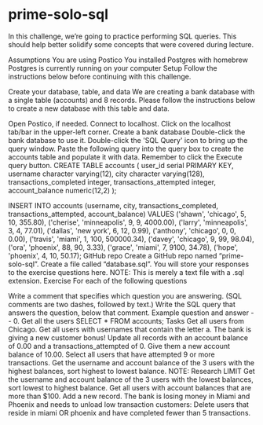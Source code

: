 # prime-solo-sql

In this challenge, we’re going to practice performing SQL queries. This should help better solidify some concepts that were covered during lecture.

Assumptions
You are using Postico
You installed Postgres with homebrew
Postgres is currently running on your computer
Setup
Follow the instructions below before continuing with this challenge.

Create your database, table, and data
We are creating a bank database with a single table (accounts) and 8 records. Please follow the instructions below to create a new database with this table and data.

Open Postico, if needed.
Connect to localhost.
Click on the localhost tab/bar in the upper-left corner.
Create a bank database
Double-click the bank database to use it.
Double-click the 'SQL Query' icon to bring up the query window.
Paste the following query into the query box to create the accounts table and populate it with data. Remember to click the Execute query button.
CREATE TABLE accounts (
    user_id serial PRIMARY KEY,
    username character varying(12),
    city character varying(128),
    transactions_completed integer,
    transactions_attempted integer,
    account_balance numeric(12,2)
);

INSERT INTO accounts (username, city, transactions_completed, transactions_attempted, account_balance) VALUES ('shawn', 'chicago', 5, 10, 355.80),
('cherise', 'minneapolis', 9, 9, 4000.00),
('larry', 'minneapolis', 3, 4, 77.01),
('dallas', 'new york', 6, 12, 0.99),
('anthony', 'chicago', 0, 0, 0.00),
('travis', 'miami', 1, 100, 500000.34),
('davey', 'chicago', 9, 99, 98.04),
('ora', 'phoenix', 88, 90, 3.33),
('grace', 'miami', 7, 9100, 34.78),
('hope', 'phoenix', 4, 10, 50.17);
GitHub repo
Create a GitHub repo named “prime-solo-sql”.
Create a file called “database.sql”. You will store your responses to the exercise questions here. NOTE: This is merely a text file with a .sql extension.
Exercise
For each of the following questions

Write a comment that specifies which question you are answering. (SQL comments are two dashes, followed by text.)
Write the SQL query that answers the question, below that comment.
Example question and answer
-- 0. Get all the users
SELECT * FROM accounts;
Tasks
Get all users from Chicago.
Get all users with usernames that contain the letter a.
The bank is giving a new customer bonus! Update all records with an account balance of 0.00 and a transactions_attempted of 0. Give them a new account balance of 10.00.
Select all users that have attempted 9 or more transactions.
Get the username and account balance of the 3 users with the highest balances, sort highest to lowest balance. NOTE: Research LIMIT
Get the username and account balance of the 3 users with the lowest balances, sort lowest to highest balance.
Get all users with account balances that are more than $100.
Add a new record.
The bank is losing money in Miami and Phoenix and needs to unload low transaction customers: Delete users that reside in miami OR phoenix and have completed fewer than 5 transactions.
